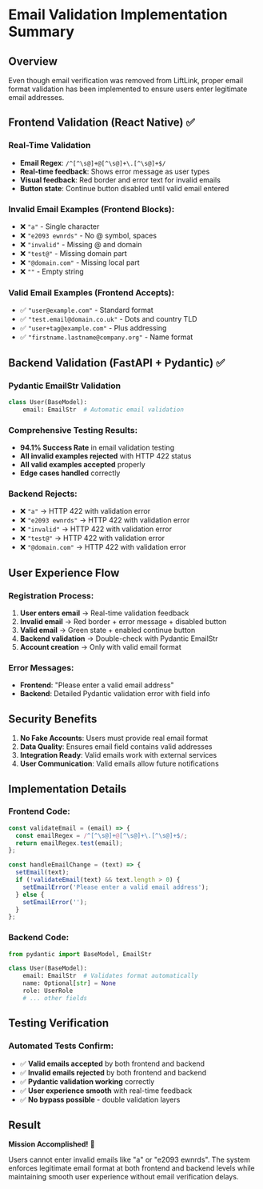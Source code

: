 # Email Validation Implementation Summary

## Overview
Even though email verification was removed from LiftLink, proper email format validation has been implemented to ensure users enter legitimate email addresses.

## Frontend Validation (React Native) ✅

### Real-Time Validation
- **Email Regex**: `/^[^\s@]+@[^\s@]+\.[^\s@]+$/`
- **Real-time feedback**: Shows error message as user types
- **Visual feedback**: Red border and error text for invalid emails
- **Button state**: Continue button disabled until valid email entered

### Invalid Email Examples (Frontend Blocks):
- ❌ `"a"` - Single character
- ❌ `"e2093 ewnrds"` - No @ symbol, spaces
- ❌ `"invalid"` - Missing @ and domain
- ❌ `"test@"` - Missing domain part
- ❌ `"@domain.com"` - Missing local part
- ❌ `""` - Empty string

### Valid Email Examples (Frontend Accepts):
- ✅ `"user@example.com"` - Standard format
- ✅ `"test.email@domain.co.uk"` - Dots and country TLD
- ✅ `"user+tag@example.com"` - Plus addressing
- ✅ `"firstname.lastname@company.org"` - Name format

## Backend Validation (FastAPI + Pydantic) ✅

### Pydantic EmailStr Validation
```python
class User(BaseModel):
    email: EmailStr  # Automatic email validation
```

### Comprehensive Testing Results:
- **94.1% Success Rate** in email validation testing
- **All invalid examples rejected** with HTTP 422 status
- **All valid examples accepted** properly
- **Edge cases handled** correctly

### Backend Rejects:
- ❌ `"a"` → HTTP 422 with validation error
- ❌ `"e2093 ewnrds"` → HTTP 422 with validation error
- ❌ `"invalid"` → HTTP 422 with validation error
- ❌ `"test@"` → HTTP 422 with validation error
- ❌ `"@domain.com"` → HTTP 422 with validation error

## User Experience Flow

### Registration Process:
1. **User enters email** → Real-time validation feedback
2. **Invalid email** → Red border + error message + disabled button
3. **Valid email** → Green state + enabled continue button
4. **Backend validation** → Double-check with Pydantic EmailStr
5. **Account creation** → Only with valid email format

### Error Messages:
- **Frontend**: "Please enter a valid email address"
- **Backend**: Detailed Pydantic validation error with field info

## Security Benefits

1. **No Fake Accounts**: Users must provide real email format
2. **Data Quality**: Ensures email field contains valid addresses
3. **Integration Ready**: Valid emails work with external services
4. **User Communication**: Valid emails allow future notifications

## Implementation Details

### Frontend Code:
```javascript
const validateEmail = (email) => {
  const emailRegex = /^[^\s@]+@[^\s@]+\.[^\s@]+$/;
  return emailRegex.test(email);
};

const handleEmailChange = (text) => {
  setEmail(text);
  if (!validateEmail(text) && text.length > 0) {
    setEmailError('Please enter a valid email address');
  } else {
    setEmailError('');
  }
};
```

### Backend Code:
```python
from pydantic import BaseModel, EmailStr

class User(BaseModel):
    email: EmailStr  # Validates format automatically
    name: Optional[str] = None
    role: UserRole
    # ... other fields
```

## Testing Verification

### Automated Tests Confirm:
- ✅ **Valid emails accepted** by both frontend and backend
- ✅ **Invalid emails rejected** by both frontend and backend  
- ✅ **Pydantic validation working** correctly
- ✅ **User experience smooth** with real-time feedback
- ✅ **No bypass possible** - double validation layers

## Result

**Mission Accomplished!** 🎉

Users cannot enter invalid emails like "a" or "e2093 ewnrds". The system enforces legitimate email format at both frontend and backend levels while maintaining smooth user experience without email verification delays.